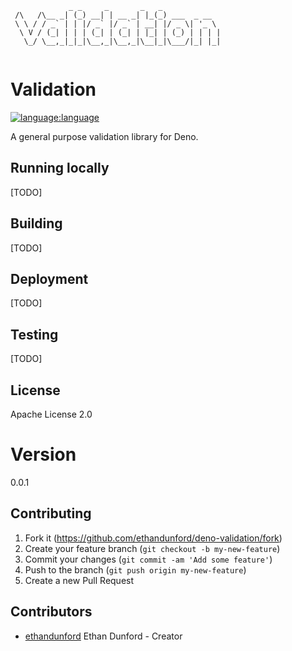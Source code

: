 ```
             _ _     _       _   _             
 /\   /\__ _| (_) __| | __ _| |_(_) ___  _ __  
 \ \ / / _` | | |/ _` |/ _` | __| |/ _ \| '_ \ 
  \ V / (_| | | | (_| | (_| | |_| | (_) | | | |
   \_/ \__,_|_|_|\__,_|\__,_|\__|_|\___/|_| |_|
                                               
```
# Validation

[![language:language](https://img.shields.io/badge/language-deno-black)]()

A general purpose validation library for Deno.

## Running locally

[TODO]

## Building

[TODO]

## Deployment

[TODO]

## Testing

[TODO]

## License

Apache License 2.0

# Version

0.0.1

## Contributing

1. Fork it (<https://github.com/ethandunford/deno-validation/fork>)
2. Create your feature branch (`git checkout -b my-new-feature`)
3. Commit your changes (`git commit -am 'Add some feature'`)
4. Push to the branch (`git push origin my-new-feature`)
5. Create a new Pull Request

## Contributors
- [ethandunford](https://github.com/ethandunford) Ethan Dunford - Creator